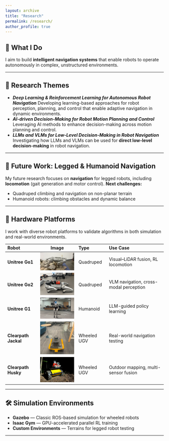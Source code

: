 ```yaml
---
layout: archive
title: "Research"
permalink: /research/
author_profile: true
---
```


## 🌟 What I Do

I aim to build **intelligent navigation systems** that enable robots to operate autonomously in complex, unstructured environments.

---

## 🔬 Research Themes
* ***Deep Learning & Reinforcement Learning for Autonomous Robot Navigation***
Developing learning-based approaches for robot perception, planning, and control that enable adaptive navigation in dynamic environments.
* ***AI-driven Decision-Making for Robot Motion Planning and Control***
Leveraging AI methods to enhance decision-making across motion planning and control.
* ***LLMs and VLMs for Low-Level Decision-Making in Robot Navigation***
Investigating how LLMs and VLMs can be used for **direct low-level decision-making** in robot navigation.

---

## 🚀 Future Work: Legged & Humanoid Navigation
My future research focuses on **navigation** for legged robots, including **locomotion** (gait generation and motor control).
**Next challenges:**
- Quadruped climbing and navigation on non-planar terrain
- Humanoid robots: climbing obstacles and dynamic balance

---

## 🤖 Hardware Platforms

I work with diverse robot platforms to validate algorithms in both simulation and real-world environments.

| Robot | Image | Type | Use Case |
|:------|:------:|:------|:----------|
| **Unitree Go1** | <img src="/images/go1.png" width="180"/> | Quadruped | Visual–LiDAR fusion, RL locomotion |
| **Unitree Go2** | <img src="/images/go2.png" width="180"/> | Quadruped | VLM navigation, cross-modal perception |
| **Unitree G1** | <img src="/images/G1.png" width="180"/> | Humanoid | LLM-guided policy learning |
| **Clearpath Jackal** | <img src="/images/jackal.png" width="180"/> | Wheeled UGV | Real-world navigation testing |
| **Clearpath Husky** | <img src="/images/husky.png" width="180"/> | Wheeled UGV | Outdoor mapping, multi-sensor fusion |


---

## 🛠️ Simulation Environments

- **Gazebo** — Classic ROS-based simulation for wheeled robots
- **Isaac Gym** — GPU-accelerated parallel RL training
- **Custom Environments** — Terrains for legged robot testing

---

